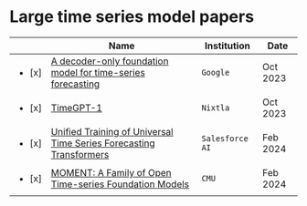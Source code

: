 # Large time series model papers

|     | Name | Institution | Date |
|-----|------|-------------| -- | 
| <ul><li> [x] </li></ul> | [A decoder-only foundation model for time-series forecasting](https://arxiv.org/abs/2310.10688) | `Google` | Oct 2023 |
| <ul><li> [x] </li></ul> | [TimeGPT-1](https://arxiv.org/abs/2310.03589) | `Nixtla` | Oct 2023 | 
| <ul><li> [x] </li></ul> | [Unified Training of Universal Time Series Forecasting Transformers](https://arxiv.org/abs//2402.02592) | `Salesforce AI` | Feb 2024 | 
| <ul><li> [x] </li></ul> | [MOMENT: A Family of Open Time-series Foundation Models](https://arxiv.org/abs/2402.03885) | `CMU` | Feb 2024 | 



